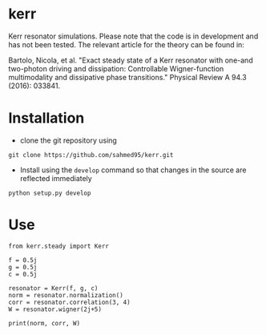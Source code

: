 # kerr
Kerr resonator simulations. Please note that the code is in development and has not been tested. The relevant article for the theory can be found in:

Bartolo, Nicola, et al. "Exact steady state of a Kerr resonator with one-and two-photon driving and dissipation: Controllable Wigner-function multimodality and dissipative phase transitions." Physical Review A 94.3 (2016): 033841.

# Installation

- clone the git repository using

```
git clone https://github.com/sahmed95/kerr.git
```

- Install using the `develop` command so that changes in the source are reflected immediately

```
python setup.py develop
```

# Use

```
from kerr.steady import Kerr

f = 0.5j
g = 0.5j
c = 0.5j

resonator = Kerr(f, g, c)
norm = resonator.normalization()
corr = resonator.correlation(3, 4)
W = resonator.wigner(2j+5)

print(norm, corr, W)
```
